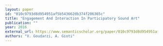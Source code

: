 ```yaml
---
layout: paper
id: "010c9793d8d954951af5b543662db374f206365c"
title: "Engagement And Interaction In Participatory Sound Art"
publication: ""
year: 2016
external_url: https://www.semanticscholar.org/paper/010c9793d8d954951af5b543662db374f206365c
authors: "V. Goudarzi, A. Gioti"
---
```

